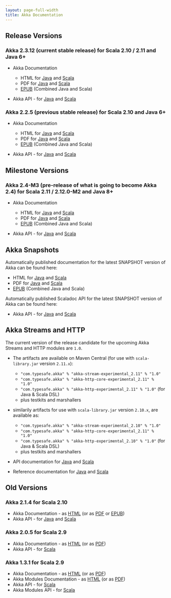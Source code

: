 ```yaml
---
layout: page-full-width
title: Akka Documentation
---
```


## Release Versions

### Akka 2.3.12 (current stable release) for Scala 2.10 / 2.11 and Java 6+

* Akka Documentation

  * HTML for [Java](http://doc.akka.io/docs/akka/2.3.12/java.html) and [Scala](http://doc.akka.io/docs/akka/2.3.12/scala.html)
  * PDF for [Java](http://doc.akka.io/docs/akka/2.3.12/AkkaJava.pdf) and [Scala](http://doc.akka.io/docs/akka/2.3.12/AkkaScala.pdf)
  * [EPUB](http://doc.akka.io/docs/akka/2.3.12/Akka.epub) (Combined Java and Scala)

* Akka API - for [Java](http://doc.akka.io/japi/akka/2.3.12/) and [Scala](http://doc.akka.io/api/akka/2.3.12/)

### Akka 2.2.5 (previous stable release) for Scala 2.10 and Java 6+

* Akka Documentation

  * HTML for [Java](http://doc.akka.io/docs/akka/2.2.5/java.html) and [Scala](http://doc.akka.io/docs/akka/2.2.5/scala.html)
  * PDF for [Java](http://doc.akka.io/docs/akka/2.2.5/AkkaJava.pdf) and [Scala](http://doc.akka.io/docs/akka/2.2.5/AkkaScala.pdf)
  * [EPUB](http://doc.akka.io/docs/akka/2.2.5/Akka.epub) (Combined Java and Scala)

* Akka API - for [Java](http://doc.akka.io/japi/akka/2.2.5/) and [Scala](http://doc.akka.io/api/akka/2.2.5/)

## Milestone Versions

### Akka 2.4-M3 (pre-release of what is going to become Akka 2.4) for Scala 2.11 / 2.12.0-M2 and Java 8+

* Akka Documentation

  * HTML for [Java](http://doc.akka.io/docs/akka/2.4-M3/java.html) and [Scala](http://doc.akka.io/docs/akka/2.4-M3/scala.html)
  * PDF for [Java](http://doc.akka.io/docs/akka/2.4-M3/AkkaJava.pdf) and [Scala](http://doc.akka.io/docs/akka/2.4-M3/AkkaScala.pdf)
  * [EPUB](http://doc.akka.io/docs/akka/2.4-M3/Akka.epub) (Combined Java and Scala)

* Akka API - for [Java](http://doc.akka.io/japi/akka/2.4-M3/) and [Scala](http://doc.akka.io/api/akka/2.4-M3/)

## Akka Snapshots

Automatically published documentation for the latest SNAPSHOT version of Akka can be found here:

* HTML for [Java](http://doc.akka.io/docs/akka/snapshot/java.html) and [Scala](http://doc.akka.io/docs/akka/snapshot/scala.html)
* PDF for [Java](http://doc.akka.io/docs/akka/snapshot/AkkaJava.pdf) and [Scala](http://doc.akka.io/docs/akka/snapshot/AkkaScala.pdf)
* [EPUB](http://doc.akka.io/docs/akka/snapshot/Akka.epub) (Combined Java and Scala)

Automatically published Scaladoc API for the latest SNAPSHOT version of Akka can be found here:

* Akka API - for [Java](http://doc.akka.io/japi/akka/snapshot/) and [Scala](http://doc.akka.io/api/akka/snapshot/)

## Akka Streams and HTTP

The current version of the release candidate for the upcoming Akka Streams and HTTP modules are `1.0`.

* The artifacts are available on Maven Central (for use with `scala-library.jar` version `2.11.x`):
  * `"com.typesafe.akka" % "akka-stream-experimental_2.11" % "1.0"`
  * `"com.typesafe.akka" % "akka-http-core-experimental_2.11" % "1.0"`
  * `"com.typesafe.akka" % "akka-http-experimental_2.11" % "1.0"` (for Java & Scala DSL)
  * plus testkits and marshallers

* similarily artifacts for use with `scala-library.jar` version `2.10.x`, are available as:
  * `"com.typesafe.akka" % "akka-stream-experimental_2.10" % "1.0"`
  * `"com.typesafe.akka" % "akka-http-core-experimental_2.11" % "1.0"`
  * `"com.typesafe.akka" % "akka-http-experimental_2.10" % "1.0"` (for Java & Scala DSL)
  * plus testkits and marshallers

* API documentation for [Java](http://doc.akka.io/japi/akka-stream-and-http-experimental/1.0/) and [Scala](http://doc.akka.io/api/akka-stream-and-http-experimental/1.0/)

* Reference documentation for [Java](http://doc.akka.io/docs/akka-stream-and-http-experimental/1.0/java.html) and [Scala](http://doc.akka.io/docs/akka-stream-and-http-experimental/1.0/scala.html)

## Old Versions

### Akka 2.1.4 for Scala 2.10

* Akka Documentation - as [HTML](http://doc.akka.io/docs/akka/2.1.4) (or as [PDF](http://doc.akka.io/docs/akka/2.1.4/Akka.pdf) or [EPUB](http://doc.akka.io/docs/akka/2.1.4/Akka.epub))
* Akka API - for [Java](http://doc.akka.io/japi/akka/2.1.4/) and [Scala](http://doc.akka.io/api/akka/2.1.4/)

### Akka 2.0.5 for Scala 2.9

* Akka Documentation - as [HTML](http://doc.akka.io/docs/akka/2.0.5) (or as [PDF](http://doc.akka.io/docs/akka/2.0.5/Akka.pdf))
* Akka API - for [Scala](http://doc.akka.io/api/akka/2.0.5)


### Akka 1.3.1 for Scala 2.9

* Akka Documentation - as [HTML](http://doc.akka.io/docs/akka/1.3.1) (or as [PDF](http://doc.akka.io/docs/akka/1.3.1/Akka.pdf))
* Akka Modules Documentation - as [HTML](http://doc.akka.io/docs/akka-modules/1.3.1) (or as [PDF](http://doc.akka.io/docs/akka-modules/1.3.1/AkkaModules.pdf))
* Akka API - for [Scala](http://doc.akka.io/api/akka/1.3.1)
* Akka Modules API - for [Scala](http://doc.akka.io/api/akka-modules/1.3.1)
